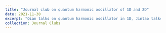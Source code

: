 ```yaml
---
title: "Journal club on quantum harmonic oscillator of 1D and 2D"
date: 2021-11-30
excerpt: "Qian talks on quantum harmonic oscillator in 1D, Jintao talks on quantum harmonic oscillator in 2D and vortex solution made of it."
collection: Journal Clubs
---
```


